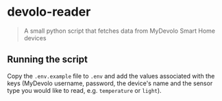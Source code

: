 # devolo-reader

> A small python script that fetches data from MyDevolo Smart Home devices

## Running the script
Copy the ``.env.example`` file to ``.env`` and add the values associated with the keys (MyDevolo username, password, the device's name and the sensor type you would like to read, e.g. ``temperature`` or ``light``).